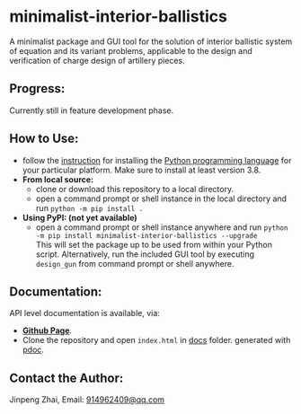 # minimalist-interior-ballistics
A minimalist package and GUI tool for the solution of interior ballistic system of equation and its variant problems, applicable to the design and verification of charge design of artillery pieces.

## Progress:
Currently still in feature development phase.

## How to Use:
- follow the [instruction](https://wiki.python.org/moin/BeginnersGuide/Download) for installing the [Python programming language](https://www.python.org/) for your particular platform. Make sure to install at least version 3.8.
- **From local source:**
  - clone or download this repository to a local directory.
  - open a command prompt or shell instance in the local directory and run `python -m pip install .`
- **Using PyPI: (not yet available)**
    - open a command prompt or shell instance anywhere and run `python -m pip install minimalist-interior-ballistics --upgrade`  
This will set the package up to be used from within your Python script. Alternatively, run the included GUI tool by executing `design_gun` from command prompt or shell anywhere.

## Documentation:
API level documentation is available, via:
- **[Github Page](https://prethea-phoenixia.github.io/minimalist-interior-ballistics/index.html)**.
- Clone the repository and open `index.html` in [docs](docs) folder.
generated with [pdoc](https://pdoc.dev/).

## Contact the Author:
Jinpeng Zhai, Email: 914962409@qq.com
